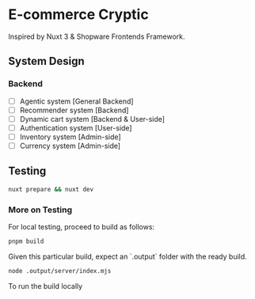 # E-commerce Cryptic

<!--![E-commerce Cryptic](.assets/shopware-frontends-logo.png)-->

Inspired by Nuxt 3 & Shopware Frontends Framework.

<!--[![Open in StackBlitz](https://developer.stackblitz.com/img/open_in_stackblitz.svg)](https://stackblitz.com/github/shopware/frontends/tree/main/templates/vue-demo-store)-->

<!--
## What's inside

- Nuxt 3 application
- Required libraries (API client, CMS components, composables, Nuxt 3 module)
- Pre-configured demo Shopware 6 API
-->

## System Design

### Backend

- [ ] Agentic system [General Backend]
- [ ] Recommender system [Backend]
- [ ] Dynamic cart system [Backend & User-side]
- [ ] Authentication system [User-side]
- [ ] Inventory system [Admin-side]
- [ ] Currency system [Admin-side]

## Testing

```bash
nuxt prepare && nuxt dev
```

### More on Testing

For local testing, proceed to build as follows:
```bash
pnpm build
```

Given this particular build, expect an \`.output\` folder with the ready build.

```bash
node .output/server/index.mjs
```
To run the build locally

<!--
## Requirements

Go to [Documentation > Requirements](https://frontends.shopware.com/framework/requirements.html) to see the details.

## Set up your Shopware 6 instance

To connect to a different API, adjust the API credentials in the `nuxt.config.ts` file:

`Shopware:`{`endpoint` and `accessToken`}.

## Install & Run

1. `pnpm i` to install dependencies
2. `pnpm dev` to run the project with the development server

## Generate your own API types

By default API types are delivered from our [demo instance](https://frontends-demo.vercel.app/).
To generate your own types use [@shopware/api-gen](https://www.npmjs.com/package/@shopware/api-gen) CLI.

1. update `.env` file with your Shopware API information
2. load JSON schema from your instance `pnpx @shopware/api-gen loadSchema --apiType=store --filename=storeApiSchema.json`
3. generate types `pnpx @shopware/api-gen generateTypes --filename=storeApiSchema.json`

> [!NOTE]
> Do not edit your `storeApiSchema.d.ts` file. It will be overwritten on the next schema generation. Instead use your `shopware.d.ts` file to extend types.

## Production

Refer to to the Shopware documentation for best practices on deploying a production JavaScript application with Shopware: [Best Practices > Deployment](https://frontends.shopware.com/best-practices/deployment.html)

### Running the application with Node.js

Execute the `build` script to build the application:

```bash
pnpm build

# or npm run build
# or yarn build
```

Execute the `start` script to run the application:

```bash
pnpm start

# or npm run start
# or yarn start
```

### Running the application with Docker

The [Dockerfile](https://github.com/shopware/frontends/blob/main/templates/vue-demo-store/Dockerfile) file in this template performs the following:

1. `ARG NODE_VERSION=18-alpine`: Sets a default value for the `NODE_VERSION` argument, which is used in the Docker build process.
2. `FROM node:${NODE_VERSION}`: Tells Docker to use the Node.js image specified by `NODE_VERSION` as the base image for the build.
3. `ENV NODE_ENV production`: Sets the `NODE_ENV` environment variable to production within the Docker container.
4. `RUN mkdir /app`: Creates a directory named `/app` in the root of the Docker container's file system.
5. `COPY --chown=node:node ./ /app`: Copies all files from the current directory (where the Dockerfile is located) into the `/app` directory inside the container. The `--chown=node:node` option sets the ownership of the copied files to the node user and group.
6. `WORKDIR /app`: Sets the working directory for any `RUN`, `CMD`, `ENTRYPOINT`, `COPY`, and `ADD` instructions that follow in the Dockerfile to `/app`.
7. `USER node`: Switches the user context to `node`.
8. `EXPOSE 3000`: Informs Docker that the container listens on port `3000` at runtime.
9. `CMD npm run start`: Specifies the command to run when the container starts.

Prepare the Docker image:

```bash
# run in a main template directory
docker build -t vue-demo-store .
```

Run a container from the image:

```bash
# the application is exposed on the 3000 port and mapped to 3000 port on host
docker run -p3000:3000 vue-demo-store
```

### Nitro presets

More information on generating different outputs can be found [here](https://nitro.unjs.io/deploy).
Our recommendation is to use `.env` file for changing platform presets
-->
